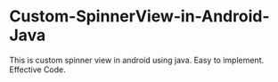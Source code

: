 # Custom-SpinnerView-in-Android-Java
This is custom spinner view in android using java. Easy to implement. Effective Code.
